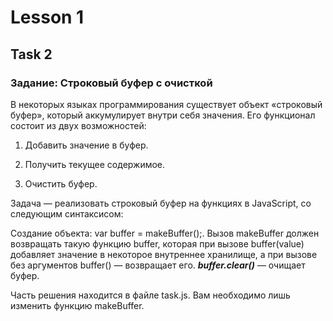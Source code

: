 # Lesson 1
## Task 2

### Задание: Строковый буфер с очисткой
В некоторых языках программирования существует объект «строковый буфер», который аккумулирует внутри себя значения. Его функционал состоит из двух возможностей:

1) Добавить значение в буфер.

2) Получить текущее содержимое.

3) Очистить буфер.

Задача — реализовать строковый буфер на функциях в JavaScript, со следующим синтаксисом:

Создание объекта: var buffer = makeBuffer();.
Вызов makeBuffer должен возвращать такую функцию buffer, которая при вызове buffer(value) добавляет значение в некоторое внутреннее хранилище, а при вызове без аргументов buffer() — возвращает его.
***buffer.clear()*** — очищает буфер.

Часть решения находится в файле task.js. Вам необходимо лишь изменить функцию makeBuffer.